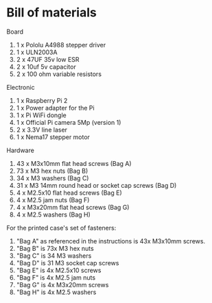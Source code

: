 # Bill of materials

Board
1. 1 x Pololu A4988 stepper driver
2. 1 x ULN2003A
3. 2 x 47UF 35v low ESR
4. 2 x 10uf 5v capacitor
5. 2 x 100 ohm variable resistors

Electronic
1. 1 x Raspberry Pi 2
2. 1 x Power adapter for the Pi
3. 1 x Pi WiFi dongle
4. 1 x Official Pi camera 5Mp (version 1)
5. 2 x 3.3V line laser
6. 1 x Nema17 stepper motor

Hardware
1. 43 x M3x10mm flat head screws (Bag A)
2. 73 x M3 hex nuts (Bag B)
3. 34 x M3 washers (Bag C)
4. 31 x M3 14mm round head or socket cap screws (Bag D)
5. 4 x M2.5x10 flat head screws (Bag E)
6. 4 x M2.5 jam nuts (Bag F)
7. 4 x M3x20mm flat head screws (Bag G)
8. 4 x M2.5 washers (Bag H)

For the printed case's set of fasteners:
1. "Bag A" as referenced in the instructions is 43x M3x10mm screws.
2. "Bag B" is 73x M3 hex nuts
3. "Bag C" is 34 M3 washers
4. "Bag D" is 31 M3 socket cap screws
5. "Bag E" is 4x M2.5x10 screws
6. "Bag F" is 4x M2.5 jam nuts
7. "Bag G" is 4x M3x20mm screws
8. "Bag H" is 4x M2.5 washers
